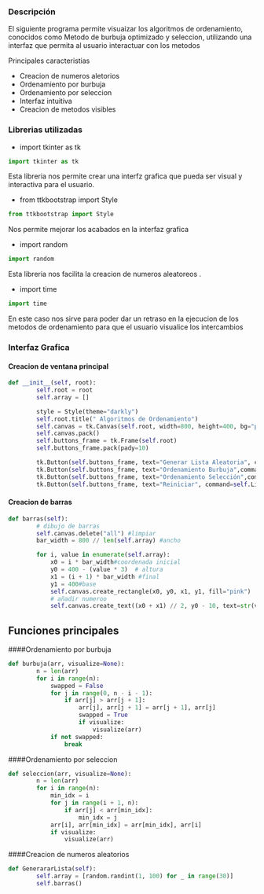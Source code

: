 ### Descripción
El siguiente programa permite visuaizar los algoritmos de ordenamiento, conocidos como Metodo de burbuja optimizado y seleccion, utilizando una interfaz que permita al usuario interactuar con los metodos

 Principales caracteristias
- Creacion de numeros aletorios
- Ordenamiento por burbuja
- Ordenamiento por seleccion
- Interfaz intuitiva 
- Creacion de metodos visibles

### Librerias utilizadas
- import tkinter as tk
```python
import tkinter as tk
```
Esta libreria nos permite crear una interfz grafica que pueda ser visual y interactiva para el usuario.
- from ttkbootstrap import Style
```python
from ttkbootstrap import Style
```
Nos permite mejorar los acabados en la interfaz grafica

- import random
```python
import random
```
Esta libreria nos facilita la creacion de numeros aleatoreos .
- import time
```python
import time
```
En este caso nos sirve para poder dar un retraso en la ejecucion de los metodos de ordenamiento para que el usuario visualice los intercambios

### Interfaz Grafica
#### Creacion de ventana principal
```python
def __init__(self, root):
        self.root = root
        self.array = []

        style = Style(theme="darkly")  
        self.root.title(" Algoritmos de Ordenamiento")
        self.canvas = tk.Canvas(self.root, width=800, height=400, bg="pink")
        self.canvas.pack()
        self.buttons_frame = tk.Frame(self.root)
        self.buttons_frame.pack(pady=10)

        tk.Button(self.buttons_frame, text="Generar Lista Aleatoria", command=self.GenerararLista).pack(side=tk.LEFT, padx=5)
        tk.Button(self.buttons_frame, text="Ordenamiento Burbuja",command=self.EjecutarBurbuja).pack(side=tk.LEFT, padx=5)
        tk.Button(self.buttons_frame, text="Ordenamiento Selección",command=self.EjecutarSeleccion).pack(side=tk.LEFT, padx=5)
        tk.Button(self.buttons_frame, text="Reiniciar", command=self.Limpiar).pack(side=tk.LEFT, padx=5)

```
#### Creacion de barras
```python
def barras(self):
        # dibujo de barras
        self.canvas.delete("all") #limpiar
        bar_width = 800 // len(self.array) #ancho

        for i, value in enumerate(self.array):
            x0 = i * bar_width#coordenada inicial
            y0 = 400 - (value * 3)  # altura
            x1 = (i + 1) * bar_width #final
            y1 = 400#base
            self.canvas.create_rectangle(x0, y0, x1, y1, fill="pink")
            # añadir numeroo
            self.canvas.create_text((x0 + x1) // 2, y0 - 10, text=str(value), fill="white", font=("Arial", 10, "bold"))
```
## Funciones principales
####Ordenamiento por burbuja 
```python
def burbuja(arr, visualize=None):
        n = len(arr)
        for i in range(n):
            swapped = False
            for j in range(0, n - i - 1):
                if arr[j] > arr[j + 1]:
                    arr[j], arr[j + 1] = arr[j + 1], arr[j]
                    swapped = True
                    if visualize:
                        visualize(arr)
            if not swapped:
                break

```

####Ordenamiento por seleccion
```python
def seleccion(arr, visualize=None):
        n = len(arr) 
        for i in range(n):
            min_idx = i
            for j in range(i + 1, n):
                if arr[j] < arr[min_idx]:
                    min_idx = j
            arr[i], arr[min_idx] = arr[min_idx], arr[i]
            if visualize:
                visualize(arr)

```
####Creacion de numeros aleatorios
```python
def GenerararLista(self):
        self.array = [random.randint(1, 100) for _ in range(30)]
        self.barras()
```
